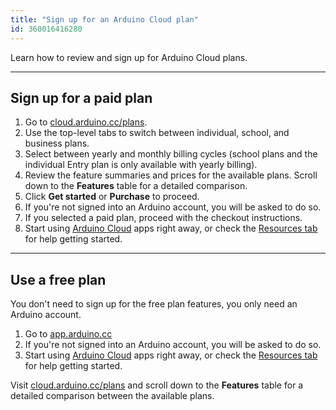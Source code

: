 ```yaml
---
title: "Sign up for an Arduino Cloud plan"
id: 360016416280
---
```


Learn how to review and sign up for Arduino Cloud plans.

---

## Sign up for a paid plan

1. Go to [cloud.arduino.cc/plans](https://cloud.arduino.cc/plans).
2. Use the top-level tabs to switch between individual, school, and business plans.
3. Select between yearly and monthly billing cycles (school plans and the individual Entry plan is only available with yearly billing).
4. Review the feature summaries and prices for the available plans. Scroll down to the **Features** table for a detailed comparison.
5. Click **Get started** or **Purchase** to proceed.
6. If you're not signed into an Arduino account, you will be asked to do so.
7. If you selected a paid plan, proceed with the checkout instructions.
8. Start using [Arduino Cloud](https://app.arduino.cc/) apps right away, or check the [Resources tab](https://app.arduino.cc/resources) for help getting started.

---

## Use a free plan

You don't need to sign up for the free plan features, you only need an Arduino account.

1. Go to [app.arduino.cc](https://app.arduino.cc/)
2. If you're not signed into an Arduino account, you will be asked to do so.
3. Start using [Arduino Cloud](https://app.arduino.cc/) apps right away, or check the [Resources tab](https://app.arduino.cc/resources) for help getting started.

Visit [cloud.arduino.cc/plans](https://cloud.arduino.cc/plans) and scroll down to the **Features** table for a detailed comparison between the available plans.
